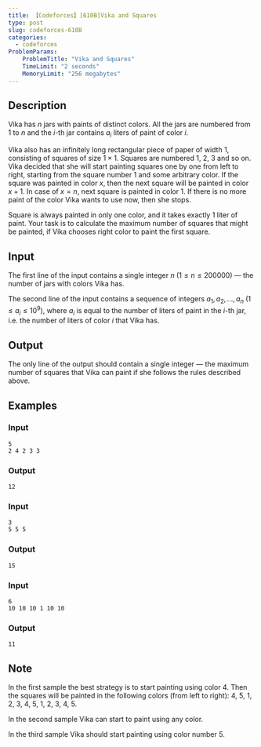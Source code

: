 ```yaml
---
title: 【Codeforces】[610B]Vika and Squares
type: post
slug: codeforces-610B
categories:
  - codeforces
ProblemParams:
    ProblemTitle: "Vika and Squares"
    TimeLimit: "2 seconds"
    MemoryLimit: "256 megabytes"
---
```


## Description

Vika has $n$ jars with paints of distinct colors. All the jars are numbered from $1$ to $n$ and the $i$\-th jar contains $a_{i}$ liters of paint of color $i$.

Vika also has an infinitely long rectangular piece of paper of width $1$, consisting of squares of size $1 × 1$. Squares are numbered $1$, $2$, $3$ and so on. Vika decided that she will start painting squares one by one from left to right, starting from the square number $1$ and some arbitrary color. If the square was painted in color $x$, then the next square will be painted in color $x + 1$. In case of $x = n$, next square is painted in color $1$. If there is no more paint of the color Vika wants to use now, then she stops.

Square is always painted in only one color, and it takes exactly $1$ liter of paint. Your task is to calculate the maximum number of squares that might be painted, if Vika chooses right color to paint the first square.

## Input

The first line of the input contains a single integer $n$ ($1 ≤ n ≤ 200 000$) — the number of jars with colors Vika has.

The second line of the input contains a sequence of integers $a_{1}, a_{2}, ..., a_{n}$ ($1 ≤ a_{i} ≤ 10^{9}$), where $a_{i}$ is equal to the number of liters of paint in the $i$\-th jar, i.e. the number of liters of color $i$ that Vika has.

## Output

The only line of the output should contain a single integer — the maximum number of squares that Vika can paint if she follows the rules described above.

## Examples

### Input

```
5
2 4 2 3 3

```

### Output

```
12

```

### Input

```
3
5 5 5

```

### Output

```
15

```

### Input

```
6
10 10 10 1 10 10

```

### Output

```
11

```

## Note

In the first sample the best strategy is to start painting using color $4$. Then the squares will be painted in the following colors (from left to right): 4, 5, 1, 2, 3, 4, 5, 1, 2, 3, 4, 5.

In the second sample Vika can start to paint using any color.

In the third sample Vika should start painting using color number $5$.
